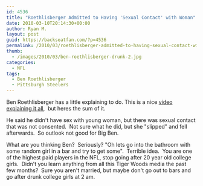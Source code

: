 ```yaml
---
id: 4536
title: "Roethlisberger Admitted to Having 'Sexual Contact' with Woman"
date: 2010-03-10T20:14:30+00:00
author: Ryan M.
layout: post
guid: https://backseatfan.com/?p=4536
permalink: /2010/03/roethlisberger-admitted-to-having-sexual-contact-with-woman/
thumb:
  - /images/2010/03/ben-roethlisberger-drunk-2.jpg
categories:
  - NFL
tags:
  - Ben Roethlisberger
  - Pittsburgh Steelers
---
```


<div class="entry">
  <p>
    Ben Roethlisberger has a little explaining to do. This is a nice <a href="http://kdka.com/video/?id=70082@kdka.dayport.com">video explaining it all</a>,  but heres the sum of it.
  </p>

  <p>
    He said he didn't have sex with young woman, but there was sexual contact that was not consented.  Not sure what he did, but she "slipped" and fell afterwards.  So outlook not good for Big Ben.
  </p>

  <p>
    What are you thinking Ben?  Seriously? "Oh lets go into the bathroom with some random girl in a bar and try to get some".  Terrible idea.  You are one of the highest paid players in the NFL, stop going after 20 year old college girls.  Didn't you learn anything from all this Tiger Woods media the past few months?  Sure you aren't married, but maybe don't go out to bars and go after drunk college girls at 2 am.
  </p>
</div>
